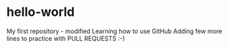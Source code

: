 # hello-world
My first repository - modified
Learning how to use GitHub
Adding few more lines to practice with PULL REQUESTS
:-)

